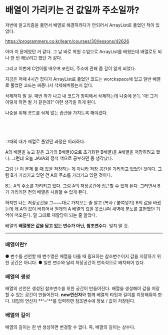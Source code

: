 배열이 가리키는 건 값일까 주소일까?
=================================
저번에 알고리즘을 풀면서 배열로 해결하려다가 안되어서 ArrayList로 풀었던 적이 있었다.



https://programmers.co.kr/learn/courses/30/lessons/42626



아마 이 문제였던 거 같다. 그 날 바로 학원 수업으로 ArrayList를 배웠는데 배열로도 되나 한 번 해보려고 했던 거 같다.

그리고 이번에 C언어를 배우며 포인터, 주소에 관해 좀 깊이 알게 되었다.

지금은 저때 4시간 잡다가 ArrayList로 풀었던 코드는 worckspace에 있고 일반 배열로 풀었던 코드는 짜증나서 삭제해버렸는지 없다.

삭제하지 말 걸. 매번 화가 나고 내 코드가 창피해서 삭제하는데 나중에 문득 '아! 그거 이렇게 하면 될 거 같은데?' 이런 생각을 하게 된다. 

나중을 위해 코드를 삭제 않는 습관을 가지도록 해야겠다.

​
----------------------------------------------

그때의 내가 배열로 풀었던 과정은 이러하다.



A의 배열을 놓고 같은 크기의 B배열(0으로 초기화한 B배열)을 A배열을 저장하려고 했다. 그런데 오늘 JAVA의 정석 책으로 공부하던 중 생각났다. 

그럼 난 이 문제 풀 때 값을 저장하는 게 아니라 저장 공간을 가리키고 있었던 것이다. 그럼 B가 가리키고 있던 건 A의 주소를 가리키고 있던 것이다. 

B는 A의 주소를 가리키고 있다. 그럼 A의 저장공간에 접근할 수 있게 된다. 그러면서 B가 가리키던 전의 배열은 사용할 수 없게 된다. 

하지만 나는 저장공간을 그~~~대로 가져오는 줄 알고 (복사 / 붙여넣기) B의 값을 바꿨는데 왜 A의 값이 바뀌어서 원래의 A 배열의 값을 못쓰냐며 새벽에 분노를 표현했던 기억이 떠오른다. 말 그대로 재할당이 되는 줄 알았다.

배열의 **배열명은 값을 담고 있는 변수가 아닌, 참조변수**다. 잊지 말 것.



---------------------------------------------------------------------------------------

### 배열이란?



● 변수를 선언할 때 변수명은 배열을 다룰 때 필요하는 참조변수이지 값을 저장하기 위한 공간은 아니다.
● 일반 변수와 달리 저장공간이 연속적으로 배치되어 있다.



### 배열의 생성



배열의 선언은 생성된 참조변수를 위한 공간이 만들어진다. 배열을 생성해야 값을 저장할 수 있는 공간이 만들어진다.
**new연산자**와 함께 배열의 타입과 길이를 지정해줘야 한다.
대입의 연산자 **'='**를 입력하면 참조변수에 정보 /  값이 저장된다.



### 배열의 길이



배열의 길이는 한 번 생성하면 변경할 수 없다. 즉, 배열의 길이는 상수다.